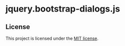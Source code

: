 # jquery.bootstrap-dialogs.js

## License

This project is licensed under the [MIT license](http://opensource.org/licenses/MIT).
